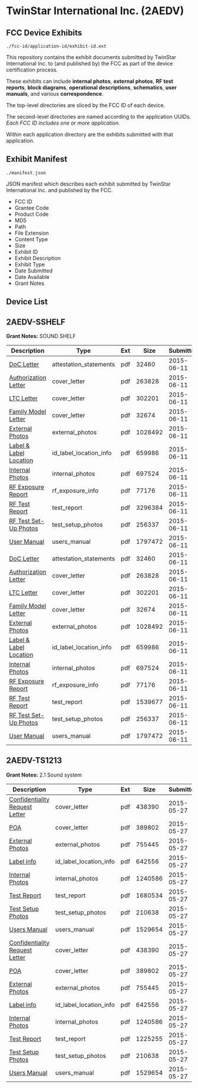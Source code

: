 # TwinStar International Inc. (2AEDV)
## FCC Device Exhibits

```
./fcc-id/application-id/exhibit-id.ext
```

This repository contains the exhibit documents submitted by TwinStar International Inc. to (and published by) the FCC as part of the device certification process.

These exhibits can include **internal photos**, **external photos**, **RF test reports**, **block diagrams**, **operational descriptions**, **schematics**, **user manuals**, and various **correspondence**.

The top-level directories are sliced by the FCC ID of each device.

The second-level directories are named according to the application UUIDs. *Each FCC ID includes one or more application.*

Within each application directory are the exhibits submitted with that application. 

## Exhibit Manifest

```
./manifest.json
```

JSON manifest which describes each exhibit submitted by TwinStar International Inc. and published by the FCC.

- FCC ID
- Grantee Code
- Product Code
- MD5
- Path
- File Extension
- Content Type
- Size
- Exhibit ID
- Exhibit Description
- Exhibit Type
- Date Submitted
- Date Available
- Grant Notes

## Device List
## 2AEDV-SSHELF
**Grant Notes:** SOUND SHELF

| Description | Type | Ext | Size | Submitted | Available |
| ----------- | ---- | --- | ---- | --------- | --------- |
| [DoC Letter](2AEDV-SSHELF/71e968886b279b470798899c039c1c2d/2645084.pdf) | attestation_statements | pdf | 32460 | 2015-06-11 | 2015-06-11 |
| [Authorization Letter](2AEDV-SSHELF/71e968886b279b470798899c039c1c2d/2645086.pdf) | cover_letter | pdf | 263828 | 2015-06-11 | 2015-06-11 |
| [LTC Letter](2AEDV-SSHELF/71e968886b279b470798899c039c1c2d/2645087.pdf) | cover_letter | pdf | 302201 | 2015-06-11 | 2015-06-11 |
| [Family Model Letter](2AEDV-SSHELF/71e968886b279b470798899c039c1c2d/2645088.pdf) | cover_letter | pdf | 32674 | 2015-06-11 | 2015-06-11 |
| [External Photos](2AEDV-SSHELF/71e968886b279b470798899c039c1c2d/2645089.pdf) | external_photos | pdf | 1028492 | 2015-06-11 | 2015-06-11 |
| [Label & Label Location](2AEDV-SSHELF/71e968886b279b470798899c039c1c2d/2645090.pdf) | id_label_location_info | pdf | 659986 | 2015-06-11 | 2015-06-11 |
| [Internal Photos](2AEDV-SSHELF/71e968886b279b470798899c039c1c2d/2645091.pdf) | internal_photos | pdf | 697524 | 2015-06-11 | 2015-06-11 |
| [RF Exposure Report](2AEDV-SSHELF/71e968886b279b470798899c039c1c2d/2645093.pdf) | rf_exposure_info | pdf | 77176 | 2015-06-11 | 2015-06-11 |
| [RF Test Report](2AEDV-SSHELF/71e968886b279b470798899c039c1c2d/2645132.pdf) | test_report | pdf | 3296384 | 2015-06-11 | 2015-06-11 |
| [RF Test Set-Up Photos](2AEDV-SSHELF/71e968886b279b470798899c039c1c2d/2645097.pdf) | test_setup_photos | pdf | 256337 | 2015-06-11 | 2015-06-11 |
| [User Manual](2AEDV-SSHELF/71e968886b279b470798899c039c1c2d/2645095.pdf) | users_manual | pdf | 1797472 | 2015-06-11 | 2015-06-11 |
| [DoC Letter](2AEDV-SSHELF/0602a7584b5b1aca63bd7f585219055b/2645084.pdf) | attestation_statements | pdf | 32460 | 2015-06-11 | 2015-06-11 |
| [Authorization Letter](2AEDV-SSHELF/0602a7584b5b1aca63bd7f585219055b/2645086.pdf) | cover_letter | pdf | 263828 | 2015-06-11 | 2015-06-11 |
| [LTC Letter](2AEDV-SSHELF/0602a7584b5b1aca63bd7f585219055b/2645087.pdf) | cover_letter | pdf | 302201 | 2015-06-11 | 2015-06-11 |
| [Family Model Letter](2AEDV-SSHELF/0602a7584b5b1aca63bd7f585219055b/2645088.pdf) | cover_letter | pdf | 32674 | 2015-06-11 | 2015-06-11 |
| [External Photos](2AEDV-SSHELF/0602a7584b5b1aca63bd7f585219055b/2645089.pdf) | external_photos | pdf | 1028492 | 2015-06-11 | 2015-06-11 |
| [Label & Label Location](2AEDV-SSHELF/0602a7584b5b1aca63bd7f585219055b/2645090.pdf) | id_label_location_info | pdf | 659986 | 2015-06-11 | 2015-06-11 |
| [Internal Photos](2AEDV-SSHELF/0602a7584b5b1aca63bd7f585219055b/2645091.pdf) | internal_photos | pdf | 697524 | 2015-06-11 | 2015-06-11 |
| [RF Exposure Report](2AEDV-SSHELF/0602a7584b5b1aca63bd7f585219055b/2645093.pdf) | rf_exposure_info | pdf | 77176 | 2015-06-11 | 2015-06-11 |
| [RF Test Report](2AEDV-SSHELF/0602a7584b5b1aca63bd7f585219055b/2645096.pdf) | test_report | pdf | 1539677 | 2015-06-11 | 2015-06-11 |
| [RF Test Set-Up Photos](2AEDV-SSHELF/0602a7584b5b1aca63bd7f585219055b/2645097.pdf) | test_setup_photos | pdf | 256337 | 2015-06-11 | 2015-06-11 |
| [User Manual](2AEDV-SSHELF/0602a7584b5b1aca63bd7f585219055b/2645095.pdf) | users_manual | pdf | 1797472 | 2015-06-11 | 2015-06-11 |
## 2AEDV-TS1213
**Grant Notes:** 2.1 Sound system

| Description | Type | Ext | Size | Submitted | Available |
| ----------- | ---- | --- | ---- | --------- | --------- |
| [Confidentiality Request Letter](2AEDV-TS1213/17c4af2512b47e7c8ac7ea25b7c73560/2625177.pdf) | cover_letter | pdf | 438390 | 2015-05-27 | 2015-05-27 |
| [POA](2AEDV-TS1213/17c4af2512b47e7c8ac7ea25b7c73560/2625181.pdf) | cover_letter | pdf | 389802 | 2015-05-27 | 2015-05-27 |
| [External Photos](2AEDV-TS1213/17c4af2512b47e7c8ac7ea25b7c73560/2625178.pdf) | external_photos | pdf | 755445 | 2015-05-27 | 2015-05-27 |
| [Label info](2AEDV-TS1213/17c4af2512b47e7c8ac7ea25b7c73560/2625180.pdf) | id_label_location_info | pdf | 642556 | 2015-05-27 | 2015-05-27 |
| [Internal Photos](2AEDV-TS1213/17c4af2512b47e7c8ac7ea25b7c73560/2625179.pdf) | internal_photos | pdf | 1240586 | 2015-05-27 | 2015-05-27 |
| [Test Report](2AEDV-TS1213/17c4af2512b47e7c8ac7ea25b7c73560/2625183.pdf) | test_report | pdf | 1680534 | 2015-05-27 | 2015-05-27 |
| [Test Setup Photos](2AEDV-TS1213/17c4af2512b47e7c8ac7ea25b7c73560/2625182.pdf) | test_setup_photos | pdf | 210638 | 2015-05-27 | 2015-05-27 |
| [Users Manual](2AEDV-TS1213/17c4af2512b47e7c8ac7ea25b7c73560/2625184.pdf) | users_manual | pdf | 1529654 | 2015-05-27 | 2015-05-27 |
| [Confidentiality Request Letter](2AEDV-TS1213/18c885013b89f06fb9afe65d782cc39b/2625177.pdf) | cover_letter | pdf | 438390 | 2015-05-27 | 2015-05-27 |
| [POA](2AEDV-TS1213/18c885013b89f06fb9afe65d782cc39b/2625181.pdf) | cover_letter | pdf | 389802 | 2015-05-27 | 2015-05-27 |
| [External Photos](2AEDV-TS1213/18c885013b89f06fb9afe65d782cc39b/2625178.pdf) | external_photos | pdf | 755445 | 2015-05-27 | 2015-05-27 |
| [Label info](2AEDV-TS1213/18c885013b89f06fb9afe65d782cc39b/2625180.pdf) | id_label_location_info | pdf | 642556 | 2015-05-27 | 2015-05-27 |
| [Internal Photos](2AEDV-TS1213/18c885013b89f06fb9afe65d782cc39b/2625179.pdf) | internal_photos | pdf | 1240586 | 2015-05-27 | 2015-05-27 |
| [Test Report](2AEDV-TS1213/18c885013b89f06fb9afe65d782cc39b/2625242.pdf) | test_report | pdf | 1225255 | 2015-05-27 | 2015-05-27 |
| [Test Setup Photos](2AEDV-TS1213/18c885013b89f06fb9afe65d782cc39b/2625182.pdf) | test_setup_photos | pdf | 210638 | 2015-05-27 | 2015-05-27 |
| [Users Manual](2AEDV-TS1213/18c885013b89f06fb9afe65d782cc39b/2625184.pdf) | users_manual | pdf | 1529654 | 2015-05-27 | 2015-05-27 |

